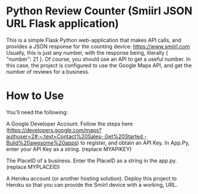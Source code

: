 # Python Review Counter (Smiirl JSON URL Flask application)

This is a simple Flask Python web-application that makes API calls, and provides a JSON response for the counting device: https://www.smiirl.com
Usually, this is just any number, with the response being, literally { "number": 21 }. Of course, you should use an API to get a useful number. 
In this case, the project is configured to use the Google Maps API, and get the number of reviews for a business.

# How to Use

You'll need the following:

A Google Developer Account. Follow the steps here (https://developers.google.com/maps?authuser=2#:~:text=Contact%20Sales-,Get%20Started,-Build%20awesome%20apps) 
to register, and obtain an API Key.
In App.Py, enter your API Key as a string. (replace MYAPIKEY)

The PlaceID of a business. Enter the PlaceID as a string in the app.py. (replace MYPLACEID)

A Heroku account (or another hosting solution). Deploy this project to Heroku so that you can provide the Smiirl device with a working, URL.
